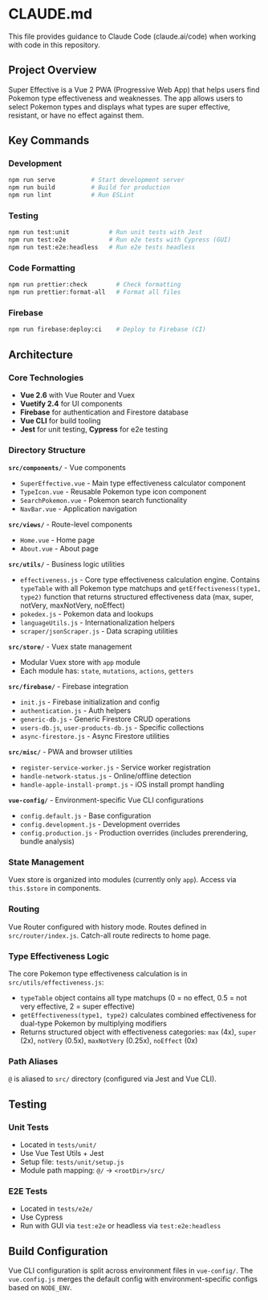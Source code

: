 # CLAUDE.md

This file provides guidance to Claude Code (claude.ai/code) when working with code in this repository.

## Project Overview

Super Effective is a Vue 2 PWA (Progressive Web App) that helps users find Pokemon type effectiveness and weaknesses. The app allows users to select Pokemon types and displays what types are super effective, resistant, or have no effect against them.

## Key Commands

### Development
```bash
npm run serve          # Start development server
npm run build          # Build for production
npm run lint           # Run ESLint
```

### Testing
```bash
npm run test:unit           # Run unit tests with Jest
npm run test:e2e            # Run e2e tests with Cypress (GUI)
npm run test:e2e:headless   # Run e2e tests headless
```

### Code Formatting
```bash
npm run prettier:check        # Check formatting
npm run prettier:format-all   # Format all files
```

### Firebase
```bash
npm run firebase:deploy:ci    # Deploy to Firebase (CI)
```

## Architecture

### Core Technologies
- **Vue 2.6** with Vue Router and Vuex
- **Vuetify 2.4** for UI components
- **Firebase** for authentication and Firestore database
- **Vue CLI** for build tooling
- **Jest** for unit testing, **Cypress** for e2e testing

### Directory Structure

**`src/components/`** - Vue components
- `SuperEffective.vue` - Main type effectiveness calculator component
- `TypeIcon.vue` - Reusable Pokemon type icon component
- `SearchPokemon.vue` - Pokemon search functionality
- `NavBar.vue` - Application navigation

**`src/views/`** - Route-level components
- `Home.vue` - Home page
- `About.vue` - About page

**`src/utils/`** - Business logic utilities
- `effectiveness.js` - Core type effectiveness calculation engine. Contains `typeTable` with all Pokemon type matchups and `getEffectiveness(type1, type2)` function that returns structured effectiveness data (max, super, notVery, maxNotVery, noEffect)
- `pokedex.js` - Pokemon data and lookups
- `languageUtils.js` - Internationalization helpers
- `scraper/jsonScraper.js` - Data scraping utilities

**`src/store/`** - Vuex state management
- Modular Vuex store with `app` module
- Each module has: `state`, `mutations`, `actions`, `getters`

**`src/firebase/`** - Firebase integration
- `init.js` - Firebase initialization and config
- `authentication.js` - Auth helpers
- `generic-db.js` - Generic Firestore CRUD operations
- `users-db.js`, `user-products-db.js` - Specific collections
- `async-firestore.js` - Async Firestore utilities

**`src/misc/`** - PWA and browser utilities
- `register-service-worker.js` - Service worker registration
- `handle-network-status.js` - Online/offline detection
- `handle-apple-install-prompt.js` - iOS install prompt handling

**`vue-config/`** - Environment-specific Vue CLI configurations
- `config.default.js` - Base configuration
- `config.development.js` - Development overrides
- `config.production.js` - Production overrides (includes prerendering, bundle analysis)

### State Management

Vuex store is organized into modules (currently only `app`). Access via `this.$store` in components.

### Routing

Vue Router configured with history mode. Routes defined in `src/router/index.js`. Catch-all route redirects to home page.

### Type Effectiveness Logic

The core Pokemon type effectiveness calculation is in `src/utils/effectiveness.js`:
- `typeTable` object contains all type matchups (0 = no effect, 0.5 = not very effective, 2 = super effective)
- `getEffectiveness(type1, type2)` calculates combined effectiveness for dual-type Pokemon by multiplying modifiers
- Returns structured object with effectiveness categories: `max` (4x), `super` (2x), `notVery` (0.5x), `maxNotVery` (0.25x), `noEffect` (0x)

### Path Aliases

`@` is aliased to `src/` directory (configured via Jest and Vue CLI).

## Testing

### Unit Tests
- Located in `tests/unit/`
- Use Vue Test Utils + Jest
- Setup file: `tests/unit/setup.js`
- Module path mapping: `@/` → `<rootDir>/src/`

### E2E Tests
- Located in `tests/e2e/`
- Use Cypress
- Run with GUI via `test:e2e` or headless via `test:e2e:headless`

## Build Configuration

Vue CLI configuration is split across environment files in `vue-config/`. The `vue.config.js` merges the default config with environment-specific configs based on `NODE_ENV`.
